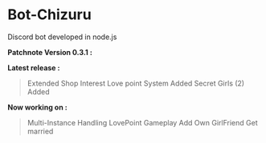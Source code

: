 # Bot-Chizuru
Discord bot developed in node.js

**Patchnote Version 0.3.1 :**

**Latest release :**
> Extended Shop Interest
> Love point System Added
> Secret Girls (2) Added 

**Now working on :**
> Multi-Instance Handling
> LovePoint Gameplay
> Add Own GirlFriend
> Get married
